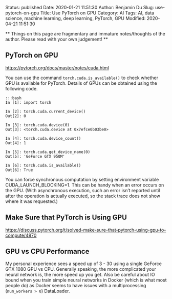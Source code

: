Status: published
Date: 2020-01-21 11:51:30
Author: Benjamin Du
Slug: use-pytorch-on-gpu
Title: Use PyTorch on GPU
Category: AI
Tags: AI, data science, machine learning, deep learning, PyTorch, GPU
Modified: 2020-04-21 11:51:30

**
Things on this page are fragmentary and immature notes/thoughts of the author.
Please read with your own judgement!
**


## PyTorch on GPU

https://pytorch.org/docs/master/notes/cuda.html

You can use the command `torch.cuda.is_available()`
to check whether GPU is available for PyTorch.
Details of GPUs can be obtained using the following code.


    :::bash
    In [1]: import torch

    In [2]: torch.cuda.current_device()
    Out[2]: 0

    In [3]: torch.cuda.device(0)
    Out[3]: <torch.cuda.device at 0x7efce0b03be0>

    In [4]: torch.cuda.device_count()
    Out[4]: 1

    In [5]: torch.cuda.get_device_name(0)
    Out[5]: 'GeForce GTX 950M'

    In [6]: torch.cuda.is_available()
    Out[6]: True

You can force synchronous computation by setting environment variable CUDA_LAUNCH_BLOCKING=1. 
This can be handy when an error occurs on the GPU. 
(With asynchronous execution, such an error isn’t reported until after the operation is actually executed, 
so the stack trace does not show where it was requested.)

## Make Sure that PyTorch is Using GPU

https://discuss.pytorch.org/t/solved-make-sure-that-pytorch-using-gpu-to-compute/4870

## GPU vs CPU Performance 

My personal experience sees a speed up of 3 - 30 using a single GeForce GTX 1080 GPU vs CPU. 
Generally speaking,
the more complicated your neural network is, 
the more speed up you get. 
Also be careful about IO bound when you train simple neural networks in Docker (which is what most people do)
as Docker seems to have issues with a multiprocessing (`num_workers > 0`) DataLoader. 